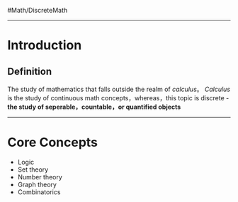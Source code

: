 
#Math/DiscreteMath

---
#  Introduction
## Definition
The study of mathematics that falls outside the realm of *calculus*。
*Calculus* is the study of continuous math concepts，whereas，this topic is discrete - **the study of seperable，countable，or quantified objects**

---
# Core Concepts
- Logic
- Set theory
- Number theory
- Graph theory
- Combinatorics